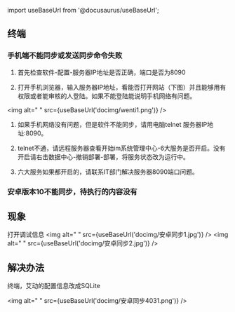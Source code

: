 import useBaseUrl from '@docusaurus/useBaseUrl';

## 终端

### 手机端不能同步或发送同步命令失败

1. 首先检查软件-配置-服务器IP地址是否正确，端口是否为8090

2. 打开手机浏览器，输入服务器IP地址，看能否打开网站（下图）并且能够用有权限或者能审核的人登陆。如果不能登陆能说明手机网络有问题。

<img alt=" " src={useBaseUrl('docimg/wenti1.png')} />

1. 如果手机网络没有问题，但是软件不能同步，请用电脑telnet 服务器IP地址:8090。

2. telnet不通，请远程服务器查看开始im系统管理中心-6大服务是否开启。没有开启请右击数据中心-撤销部署-部署，将服务状态改为运行中。

3. 六大服务如果都开启的，请联系IT部门解决服务器8090端口问题。
### 安卓版本10不能同步，待执行的内容没有
## 现象
打开调试信息
<img alt=" " src={useBaseUrl('docimg/安卓同步1.jpg')} />
<img alt=" " src={useBaseUrl('docimg/安卓同步2.jpg')} />

## 解决办法
终端，艾动的配置信息改成SQLite

<img alt=" " src={useBaseUrl('docimg/安卓同步4031.png')} />

